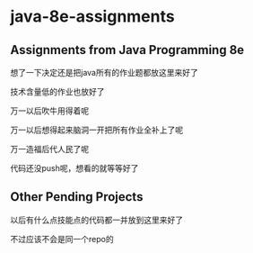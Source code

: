 java-8e-assignments
===================

## Assignments from Java Programming 8e

想了一下决定还是把java所有的作业题都放这里来好了

技术含量低的作业也放好了

万一以后吹牛用得着呢

万一以后想得起来脑洞一开把所有作业全补上了呢

万一造福后代人民了呢

代码还没push呢，想看的就等等好了

## Other Pending Projects

以后有什么点技能点的代码都一并放到这里来好了

不过应该不会是同一个repo的
